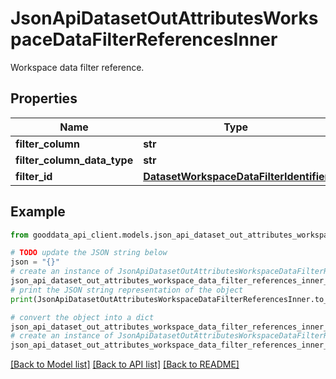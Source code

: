 # JsonApiDatasetOutAttributesWorkspaceDataFilterReferencesInner

Workspace data filter reference.

## Properties

Name | Type | Description | Notes
------------ | ------------- | ------------- | -------------
**filter_column** | **str** |  | 
**filter_column_data_type** | **str** |  | 
**filter_id** | [**DatasetWorkspaceDataFilterIdentifier**](DatasetWorkspaceDataFilterIdentifier.md) |  | 

## Example

```python
from gooddata_api_client.models.json_api_dataset_out_attributes_workspace_data_filter_references_inner import JsonApiDatasetOutAttributesWorkspaceDataFilterReferencesInner

# TODO update the JSON string below
json = "{}"
# create an instance of JsonApiDatasetOutAttributesWorkspaceDataFilterReferencesInner from a JSON string
json_api_dataset_out_attributes_workspace_data_filter_references_inner_instance = JsonApiDatasetOutAttributesWorkspaceDataFilterReferencesInner.from_json(json)
# print the JSON string representation of the object
print(JsonApiDatasetOutAttributesWorkspaceDataFilterReferencesInner.to_json())

# convert the object into a dict
json_api_dataset_out_attributes_workspace_data_filter_references_inner_dict = json_api_dataset_out_attributes_workspace_data_filter_references_inner_instance.to_dict()
# create an instance of JsonApiDatasetOutAttributesWorkspaceDataFilterReferencesInner from a dict
json_api_dataset_out_attributes_workspace_data_filter_references_inner_from_dict = JsonApiDatasetOutAttributesWorkspaceDataFilterReferencesInner.from_dict(json_api_dataset_out_attributes_workspace_data_filter_references_inner_dict)
```
[[Back to Model list]](../README.md#documentation-for-models) [[Back to API list]](../README.md#documentation-for-api-endpoints) [[Back to README]](../README.md)


